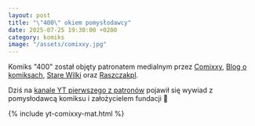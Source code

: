 ```yaml
---
layout: post
title: "\"400\" okiem pomysłodawcy"
date: 2025-07-25 19:30:00 +0200
category: komiks
image: "/assets/comixxy.jpg"
---
```


Komiks "400" został objęty patronatem medialnym
przez [Comixxy](https://comixxy.com/), [Blog o komiksach](https://blogokomiksach.pl/), [Stare Wilki](https://starewilki.pl/)
oraz [Raszczakpl](https://www.instagram.com/raszczakpl/).

Dziś na [kanale YT pierwszego z patronów](https://www.youtube.com/@comixxy) pojawił się wywiad z pomysłodawcą komiksu i
założycielem fundacji 👀

{% include yt-comixxy-mat.html %}
